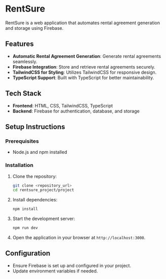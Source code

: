 # RentSure

RentSure is a web application that automates rental agreement generation and storage using Firebase.

## Features
- **Automatic Rental Agreement Generation**: Generate rental agreements seamlessly.
- **Firebase Integration**: Store and retrieve rental agreements securely.
- **TailwindCSS for Styling**: Utilizes TailwindCSS for responsive design.
- **TypeScript Support**: Built with TypeScript for better maintainability.
 
## Tech Stack
- **Frontend**: HTML, CSS, TailwindCSS, TypeScript
- **Backend**: Firebase for authentication, database, and storage

## Setup Instructions

### Prerequisites
- Node.js and npm installed

### Installation
1. Clone the repository:
   ```sh
   git clone <repository_url>
   cd rentsure_project/project
   ```

2. Install dependencies:
   ```sh
   npm install
   ```

3. Start the development server:
   ```sh
   npm run dev
   ```

4. Open the application in your browser at `http://localhost:3000`.

## Configuration
- Ensure Firebase is set up and configured in your project.
- Update environment variables if needed.


